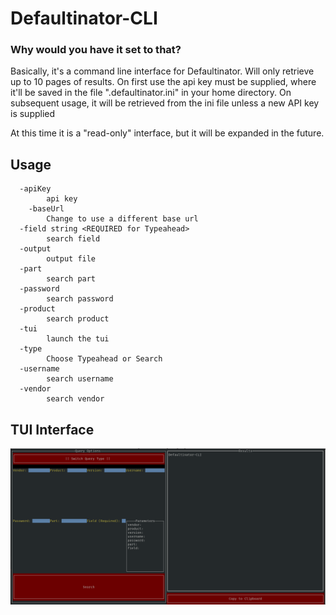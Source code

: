 
# Defaultinator-CLI
### Why would you have it set to that?

Basically, it's a command line interface for Defaultinator. Will only retrieve up to 10 pages of results. On first use 
the api key must be supplied, where it'll be saved in the file ".defaultinator.ini" in your home directory. 
On subsequent usage, it will be retrieved from the ini file unless a new API key is supplied

At this time it is a "read-only" interface, but it will be expanded in the future.

## Usage

```
  -apiKey 
        api key
    -baseUrl 
        Change to use a different base url
  -field string <REQUIRED for Typeahead>
        search field
  -output
        output file
  -part 
        search part
  -password 
        search password
  -product 
        search product
  -tui
        launch the tui
  -type 
        Choose Typeahead or Search 
  -username
        search username
  -vendor
        search vendor
```

## TUI Interface 
![img.png](img.png)